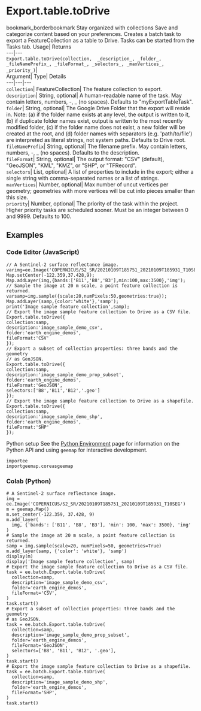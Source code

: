  
#  Export.table.toDrive
bookmark_borderbookmark Stay organized with collections  Save and categorize content based on your preferences. 
Creates a batch task to export a FeatureCollection as a table to Drive. Tasks can be started from the Tasks tab. Usage| Returns  
---|---  
`Export.table.toDrive(collection,  _description_, _folder_, _fileNamePrefix_, _fileFormat_, _selectors_, _maxVertices_, _priority_)`|   
Argument|  Type| Details  
---|---|---  
`collection`| FeatureCollection| The feature collection to export.  
`description`| String, optional| A human-readable name of the task. May contain letters, numbers, -, _ (no spaces). Defaults to "myExportTableTask".  
`folder`| String, optional| The Google Drive Folder that the export will reside in. Note: (a) if the folder name exists at any level, the output is written to it, (b) if duplicate folder names exist, output is written to the most recently modified folder, (c) if the folder name does not exist, a new folder will be created at the root, and (d) folder names with separators (e.g. 'path/to/file') are interpreted as literal strings, not system paths. Defaults to Drive root.  
`fileNamePrefix`| String, optional| The filename prefix. May contain letters, numbers, -, _ (no spaces). Defaults to the description.  
`fileFormat`| String, optional| The output format: "CSV" (default), "GeoJSON", "KML", "KMZ", or "SHP", or "TFRecord".  
`selectors`| List, optional| A list of properties to include in the export; either a single string with comma-separated names or a list of strings.  
`maxVertices`| Number, optional| Max number of uncut vertices per geometry; geometries with more vertices will be cut into pieces smaller than this size.  
`priority`| Number, optional| The priority of the task within the project. Higher priority tasks are scheduled sooner. Must be an integer between 0 and 9999. Defaults to 100.  
## Examples
### Code Editor (JavaScript)
```
// A Sentinel-2 surface reflectance image.
varimg=ee.Image('COPERNICUS/S2_SR/20210109T185751_20210109T185931_T10SEG');
Map.setCenter(-122.359,37.428,9);
Map.addLayer(img,{bands:['B11','B8','B3'],min:100,max:3500},'img');
// Sample the image at 20 m scale, a point feature collection is returned.
varsamp=img.sample({scale:20,numPixels:50,geometries:true});
Map.addLayer(samp,{color:'white'},'samp');
print('Image sample feature collection',samp);
// Export the image sample feature collection to Drive as a CSV file.
Export.table.toDrive({
collection:samp,
description:'image_sample_demo_csv',
folder:'earth_engine_demos',
fileFormat:'CSV'
});
// Export a subset of collection properties: three bands and the geometry
// as GeoJSON.
Export.table.toDrive({
collection:samp,
description:'image_sample_demo_prop_subset',
folder:'earth_engine_demos',
fileFormat:'GeoJSON',
selectors:['B8','B11','B12','.geo']
});
// Export the image sample feature collection to Drive as a shapefile.
Export.table.toDrive({
collection:samp,
description:'image_sample_demo_shp',
folder:'earth_engine_demos',
fileFormat:'SHP'
});
```

Python setup
See the [ Python Environment](https://developers.google.com/earth-engine/guides/python_install) page for information on the Python API and using `geemap` for interactive development.
```
importee
importgeemap.coreasgeemap
```

### Colab (Python)
```
# A Sentinel-2 surface reflectance image.
img = ee.Image('COPERNICUS/S2_SR/20210109T185751_20210109T185931_T10SEG')
m = geemap.Map()
m.set_center(-122.359, 37.428, 9)
m.add_layer(
  img, {'bands': ['B11', 'B8', 'B3'], 'min': 100, 'max': 3500}, 'img'
)
# Sample the image at 20 m scale, a point feature collection is returned.
samp = img.sample(scale=20, numPixels=50, geometries=True)
m.add_layer(samp, {'color': 'white'}, 'samp')
display(m)
display('Image sample feature collection', samp)
# Export the image sample feature collection to Drive as a CSV file.
task = ee.batch.Export.table.toDrive(
  collection=samp,
  description='image_sample_demo_csv',
  folder='earth_engine_demos',
  fileFormat='CSV',
)
task.start()
# Export a subset of collection properties: three bands and the geometry
# as GeoJSON.
task = ee.batch.Export.table.toDrive(
  collection=samp,
  description='image_sample_demo_prop_subset',
  folder='earth_engine_demos',
  fileFormat='GeoJSON',
  selectors=['B8', 'B11', 'B12', '.geo'],
)
task.start()
# Export the image sample feature collection to Drive as a shapefile.
task = ee.batch.Export.table.toDrive(
  collection=samp,
  description='image_sample_demo_shp',
  folder='earth_engine_demos',
  fileFormat='SHP',
)
task.start()
```


